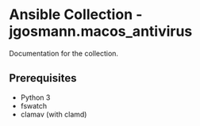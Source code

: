 # Ansible Collection - jgosmann.macos_antivirus

Documentation for the collection.

## Prerequisites

- Python 3
- fswatch
- clamav (with clamd)